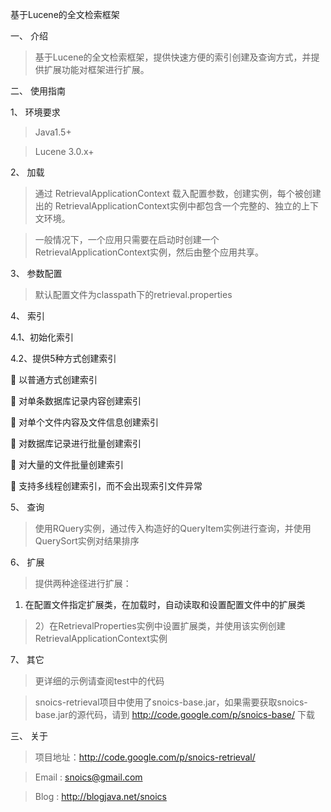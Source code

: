 基于Lucene的全文检索框架

一、	介绍

> 基于Lucene的全文检索框架，提供快速方便的索引创建及查询方式，并提供扩展功能对框架进行扩展。

二、	使用指南

1、	环境要求

> Java1.5+

> Lucene 3.0.x+

2、	加载

> 通过	RetrievalApplicationContext 载入配置参数，创建实例，每个被创建出的
> RetrievalApplicationContext实例中都包含一个完整的、独立的上下文环境。

> 一般情况下，一个应用只需要在启动时创建一个RetrievalApplicationContext实例，然后由整个应用共享。

3、	参数配置

> 默认配置文件为classpath下的retrieval.properties

4、	索引

4.1、初始化索引

4.2、提供5种方式创建索引

	以普通方式创建索引

	对单条数据库记录内容创建索引

	对单个文件内容及文件信息创建索引

	对数据库记录进行批量创建索引

	对大量的文件批量创建索引

	支持多线程创建索引，而不会出现索引文件异常

5、	查询

> 使用RQuery实例，通过传入构造好的QueryItem实例进行查询，并使用QuerySort实例对结果排序

6、	扩展

> 提供两种途径进行扩展：

  1. 在配置文件指定扩展类，在加载时，自动读取和设置配置文件中的扩展类

> 2）在RetrievalProperties实例中设置扩展类，并使用该实例创建RetrievalApplicationContext实例

7、	其它

> 更详细的示例请查阅test中的代码

> snoics-retrieval项目中使用了snoics-base.jar，如果需要获取snoics-base.jar的源代码，请到
> http://code.google.com/p/snoics-base/ 下载

三、	关于

> 项目地址：http://code.google.com/p/snoics-retrieval/

> Email : snoics@gmail.com

> Blog : http://blogjava.net/snoics

